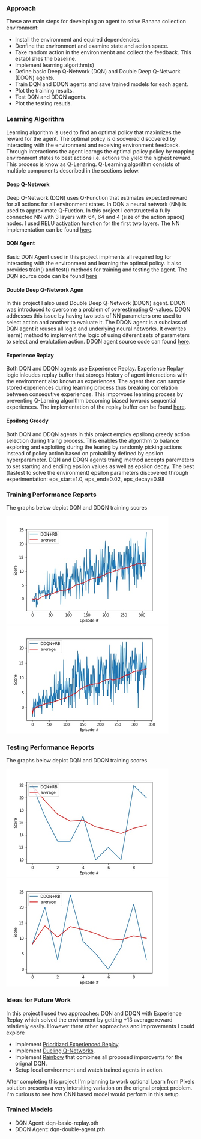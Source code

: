 ### Approach

These are main steps for developing an agent to solve Banana collection environment:

* Install the environment and equired dependencies.
* Denfine the environment and examine state and action space.
* Take random action in the environmenbt and collect the feedback. This establishes the baseline.
* Implement learning algorithm(s)
* Define basic Deep Q-Network (DQN) and Double Deep Q-Network (DDQN) agents.
* Train DQN and DDQN agents and save trained models for each agent.
* Plot the training results.
* Test DQN and DDQN agents.
* Plot the testing resutls.

### Learning Algorithm

Learning algorithm is used to find an optimal policy that maximizes the reward for the agent. The optimal policy is discovered discovered by interacting with the environment and receiving environment feedback. Through interactions the agent learngs the optimal policy policy by mapping environment states to best actions i.e. actions the yield the highest reward. This process is know as Q-Lenaring. Q-Learning algorithm consists of multiple components described in the sections below.

#### Deep Q-Network

Deep Q-Network (DQN) uses Q-Function that estimates expected reward for all actions for all environment states. In DQN a neural network (NN) is used to approximate Q-Fuction. In this project I constructed a fully connected NN with 3 layers with 64, 64 and 4 (size of the action space) nodes. I used RELU activation function for the first two layers. The NN implementation can be found [here](dqn/model.py).

#### DQN Agent

Basic DQN Agent used in this project implments all required log for interacting with the environment and learning the optimal policy. It also provides train() and test() methods for training and testing the agent. The DQN source code can be found [here](dqn/agent.py)

#### Double Deep Q-Network Agen

In this project I also used Double Deep Q-Network (DDQN) agent. DDQN was introduced to overcome a problem of [overestimating Q-values](https://www.ri.cmu.edu/pub_files/pub1/thrun_sebastian_1993_1/thrun_sebastian_1993_1.pdf). DDQN addresses this issue by having two sets of NN parameters one used to select action and another to evaluate it. The DDQN agent is a subclass of DQN agent it reuses all logic and underlying neural networks. It overrites learn() method to implement the logic of using diferent sets of parameters to select and evalutation action. DDQN agent source code can found [here](dqn/doubleagent.py).

#### Experience Replay

Both DQN and DDQN agents use Experience Replay. Experience Replay logic inlcudes replay buffer that storegs history of agent interactions with the environment also known as experiences. The agent then can sample stored experiences during learning process thus breaking correlation between consequtive experiences. This imporvoes learning process by preventing Q-Larning algorithm becoming biased towards sequential experiences. The implementation of the replay buffer can be found
[here](dqn/replaybuffer.py).

#### Epsilong Greedy

Both DQN and DDQN agents in this project employ epsilong greedy action selection during traing process. This enables the algorithm to balance exploring and exploiting during the learing by randomly picking actions instead of policy action based on probability defined by epsilon hyperparameter. DQN and DDQN agents train() method accepts paremeters to set starting and endiing epsilon values as well as epsilon decay. The best (fastest to solve the environment) epsilon parameters discovered through experimentation: eps_start=1.0, eps_end=0.02, eps_decay=0.98

### Training Performance Reports

The graphs below depict DQN and DDQN training scores

![plot of rewards](dqn-replay-graph.jpg)
![plot of rewards](ddqn-replay-graph.jpg)

### Testing Performance Reports

The graphs below depict DQN and DDQN training scores

![plot of rewards](dqn-replay-test-graph.jpg)
![plot of rewards](ddqn-replay-test-graph.jpg)

### Ideas for Future Work

In this project I used two approaches: DQN and DDQN with Experience Replay which solved the enviroment by getting +13 average reward relatively easily. However there other approaches and improvements I could explore

- Implement [Prioritized Experienced Replay](https://arxiv.org/abs/1511.05952).
- Implement [Dueling Q-Networks](https://arxiv.org/abs/1511.06581).
- Implement [Rainbow](https://arxiv.org/abs/1710.02298) that combines all proposed imporovents for the orignal DQN.
- Setup local environment and watch trained agents in action.

After completing this project I'm planning to work optional Learn from Pixels solution presents a very intersiting variation on the orignal project problem. I'm curious to see how CNN based model would perform in this setup.

### Trained Models

* DQN Agent: dqn-basic-replay.pth
* DDQN Agent: dqn-double-agent.pth
